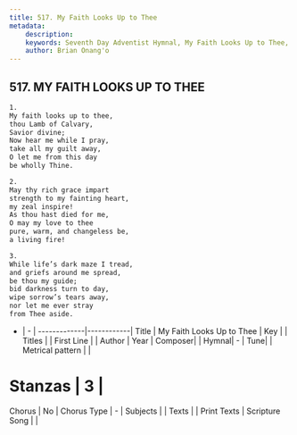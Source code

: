 ```yaml
---
title: 517. My Faith Looks Up to Thee
metadata:
    description: 
    keywords: Seventh Day Adventist Hymnal, My Faith Looks Up to Thee, , 
    author: Brian Onang'o
---
```



## 517. MY FAITH LOOKS UP TO THEE

```txt
1.
My faith looks up to thee,
thou Lamb of Calvary,
Savior divine;
Now hear me while I pray,
take all my guilt away,
O let me from this day
be wholly Thine.

2.
May thy rich grace impart
strength to my fainting heart,
my zeal inspire!
As thou hast died for me,
O may my love to thee
pure, warm, and changeless be,
a living fire!

3.
While life’s dark maze I tread,
and griefs around me spread,
be thou my guide;
bid darkness turn to day,
wipe sorrow’s tears away,
nor let me ever stray
from Thee aside.
```

- |   -  |
-------------|------------|
Title | My Faith Looks Up to Thee |
Key |  |
Titles |  |
First Line |  |
Author | 
Year | 
Composer|  |
Hymnal|  - |
Tune|  |
Metrical pattern | |
# Stanzas | 3 |
Chorus | No |
Chorus Type | - |
Subjects |  |
Texts |  |
Print Texts | 
Scripture Song |  |
  
